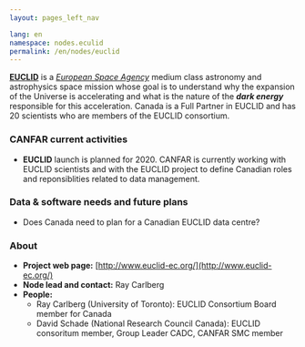 ```yaml
---
layout: pages_left_nav

lang: en
namespace: nodes.eculid
permalink: /en/nodes/euclid
---
```


<!-- Content start -->


[**EUCLID**](http://www.euclid-ec.org/) is a [_European Space Agency_](http://www.esa.int/ESA) medium class astronomy and astrophysics space mission whose goal is to understand why the expansion of the Universe is accelerating and what is the nature of the _**dark energy**_ responsible for this acceleration. Canada is a Full Partner in EUCLID and has 20 scientists who are members of the EUCLID consortium.



### CANFAR current activities



* **EUCLID** launch is planned for 2020. CANFAR is currently working with EUCLID scientists and with the EUCLID project to define Canadian roles and reponsiblities related to data management.


### Data & software needs and future plans

* Does Canada need to plan for a Canadian EUCLID data centre?

### About

* **Project web page:** [http://www.euclid-ec.org/](http://www.euclid-ec.org/)
* **Node lead and contact:** Ray Carlberg
* **People:**
  * Ray Carlberg (University of Toronto): EUCLID Consortium Board member for Canada 
  * David Schade (National Research Council Canada): EUCLID consoritum member, Group Leader CADC, CANFAR SMC member





<!-- Content end -->
